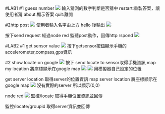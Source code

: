#LAB1
#1 guess number
![](https://i.imgur.com/f3nutpd.png)
輸入猜測的數字判斷是否猜中
restart:重製答案，讓使用者猜
about:顯示答案
quit:離開

#2http post
![](https://i.imgur.com/37hvY1U.png)
使用者輸入名字由上方 hello 後輸出
![](https://i.imgur.com/A63Q3Xg.png)

按下send request 經過node red 監聽post動作，回傳http rspond
![](https://i.imgur.com/HKmjtyu.png)


#LAB2
#1 get sensor value
![](https://i.imgur.com/E0QiWKK.png)
按下getsensor按鈕顯示手機的 accelerometer,compass,gps資訊

#2 show locate on google
![](https://i.imgur.com/M9nBY4u.png)
按下 send locate to sensor取得手機資訊
map my location 將座標顯示在google map
![](https://i.imgur.com/G2EhR8a.png)
![](https://i.imgur.com/1lXgyaO.png)
用模擬器自己設定的位置

get server location 取得server的位置資訊
map server location 將座標顯示在google map
![](https://i.imgur.com/EKM9x1u.png)
沒有實際的server 所以顯示(0,0)

node red
![](https://i.imgur.com/SzW8QB9.png)
監控/locate 取得手機位置資訊並回傳

監控/locate/groupid 取得server資訊並回傳
